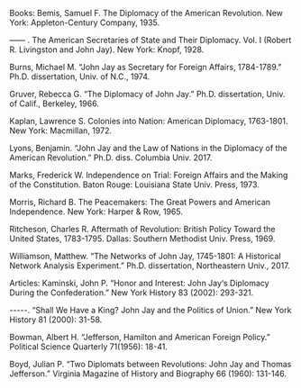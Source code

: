 Books:
Bemis, Samuel F. The Diplomacy of the American Revolution. New York: Appleton-Century Company, 1935.

—— . The American Secretaries of State and Their Diplomacy. Vol. I (Robert R. Livingston and John Jay). New York: Knopf, 1928.

Burns, Michael M. “John Jay as Secretary for Foreign Affairs, 1784-1789.” Ph.D. dissertation, Univ. of N.C., 1974.

Gruver, Rebecca G. “The Diplomacy of John Jay.” Ph.D. dissertation, Univ. of Calif., Berkeley, 1966.

Kaplan, Lawrence S. Colonies into Nation: American Diplomacy, 1763-1801. New York: Macmillan, 1972.

Lyons, Benjamin. “John Jay and the Law of Nations in the Diplomacy of the American Revolution.” Ph.D. diss. Columbia Univ. 2017.

Marks, Frederick W. Independence on Trial: Foreign Affairs and the Making of the Constitution. Baton Rouge: Louisiana State Univ. Press, 1973.

Morris, Richard B. The Peacemakers: The Great Powers and American Independence. New York: Harper & Row, 1965.

Ritcheson, Charles R. Aftermath of Revolution: British Policy Toward the United States, 1783-1795. Dallas: Southern Methodist Univ. Press, 1969.

Williamson, Matthew. “The Networks of John Jay, 1745-1801: A Historical Network Analysis Experiment.” Ph.D. dissertation, Northeastern Univ., 2017.

Articles:
Kaminski, John P. “Honor and Interest: John Jay‘s Diplomacy During the Confederation.” New York History 83 (2002): 293-321.

-----. “Shall We Have a King? John Jay and the Politics of Union.” New York History 81 (2000): 31-58.

Bowman, Albert H. “Jefferson, Hamilton and American Foreign Policy.” Political Science Quarterly 71(1956): 18-41.

Boyd, Julian P. “Two Diplomats between Revolutions: John Jay and Thomas Jefferson.” Virginia Magazine of History and Biography 66 (1960): 131-146.